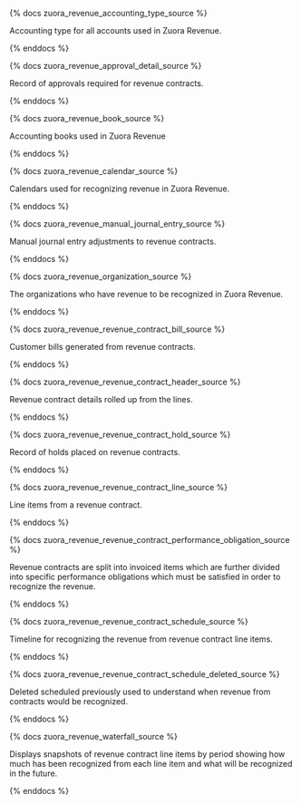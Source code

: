{% docs zuora_revenue_accounting_type_source %}

Accounting type for all accounts used in Zuora Revenue.

{% enddocs %}

{% docs zuora_revenue_approval_detail_source %}

Record of approvals required for revenue contracts.

{% enddocs %}

{% docs zuora_revenue_book_source %}

Accounting books used in Zuora Revenue

{% enddocs %}

{% docs zuora_revenue_calendar_source %}

Calendars used for recognizing revenue in Zuora Revenue.

{% enddocs %}

{% docs zuora_revenue_manual_journal_entry_source %}

Manual journal entry adjustments to revenue contracts.

{% enddocs %}

{% docs zuora_revenue_organization_source %}

The organizations who have revenue to be recognized in Zuora Revenue.

{% enddocs %}

{% docs zuora_revenue_revenue_contract_bill_source %}

Customer bills generated from revenue contracts.

{% enddocs %}

{% docs zuora_revenue_revenue_contract_header_source %}

Revenue contract details rolled up from the lines.

{% enddocs %}

{% docs zuora_revenue_revenue_contract_hold_source %}

Record of holds placed on revenue contracts.

{% enddocs %}

{% docs zuora_revenue_revenue_contract_line_source %}

Line items from a revenue contract.

{% enddocs %}

{% docs zuora_revenue_revenue_contract_performance_obligation_source %}

Revenue contracts are split into invoiced items which are further divided into specific performance obligations which must be satisfied in order to recognize the revenue.

{% enddocs %}

{% docs zuora_revenue_revenue_contract_schedule_source %}

Timeline for recognizing the revenue from revenue contract line items.

{% enddocs %}

{% docs zuora_revenue_revenue_contract_schedule_deleted_source %}

Deleted scheduled previously used to understand when revenue from contracts would be recognized.

{% enddocs %}

{% docs zuora_revenue_waterfall_source %}

Displays snapshots of revenue contract line items by period showing how much has been recognized from each line item and what will be recognized in the future.

{% enddocs %}